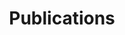 ---
title: "Publications"
layout: publications
permalink: /publications/
classes: wide
author_profile: true
---